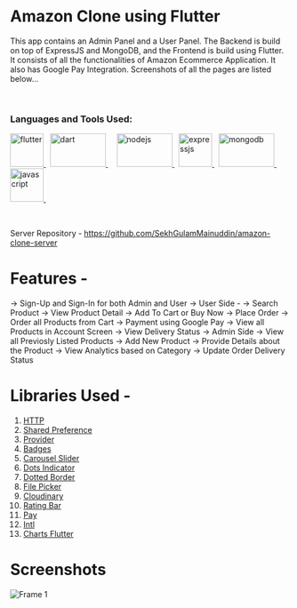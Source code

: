 # Amazon Clone using Flutter
This app contains an Admin Panel and a User Panel. The Backend is build on top of ExpressJS and MongoDB, and the Frontend is build using Flutter. It consists of all the functionalities of Amazon Ecommerce Application. It also has Google Pay Integration. Screenshots of all the pages are listed below...

  <p><br></p>
  
  <h3 align="left">Languages and Tools Used:</h3>

<p> 
  <a href="https://flutter.dev" target="_blank" rel="noreferrer"> <img src="https://www.vectorlogo.zone/logos/flutterio/flutterio-icon.svg" alt="flutter" width="60" height="60"/> </a> &nbsp; 
  <a href="https://dart.dev" target="_blank" rel="noreferrer"> <img src="https://dart.dev/assets/img/shared/dart/logo+text/horizontal/white.svg" alt="dart" width="100" height="60"/> </a> &nbsp; &nbsp; 
  <a href="https://nodejs.org/en" target="_blank" rel="noreferrer"> <img src="https://nodejs.org/static/images/logo.svg" alt="nodejs" width="100" height="60"/> </a> &nbsp; 
   <a href="https://expressjs.com" target="_blank" rel="noreferrer"> <img src="https://ajeetchaulagain.com/static/7cb4af597964b0911fe71cb2f8148d64/8d565/express-js.webp" alt="expressjs" width="60" height="60"/> </a> &nbsp; 
   <a href="https://www.mongodb.com" target="_blank" rel="noreferrer"> <img src="https://newrelic.com/sites/default/files/styles/800w/public/2021-10/mongo_logo.jpg?itok=Z1PabBZB" alt="mongodb" width="100" height="60"/> </a> &nbsp; 
  <a href="https://www.javascript.com" target="_blank" rel="noreferrer"> <img src="https://cdn.iconscout.com/icon/free/png-512/free-javascript-2038874-1720087.png?f=avif&w=256" alt="javascript" width="60" height="60"/> </a> &nbsp; 
</p>

  <p><br></p>
  
Server Repository - [https://github.com/SekhGulamMainuddin/amazon-clone-server ](https://github.com/SekhGulamMainuddin/amazon-clone-server)

# Features -
-> Sign-Up and Sign-In for both Admin and User
-> User Side -
    -> Search Product
    -> View Product Detail
    -> Add To Cart or Buy Now
    -> Place Order
    -> Order all Products from Cart
    -> Payment using Google Pay
    -> View all Products in Account Screen
    -> View Delivery Status
-> Admin Side
    -> View all Previosly Listed Products
    -> Add New Product
    -> Provide Details about the Product
    -> View Analytics based on Category
    -> Update Order Delivery Status

# Libraries Used - 
1. [HTTP](https://pub.dev/packages/http)
2. [Shared Preference](https://pub.dev/packages/shared_preferences)
3. [Provider](https://pub.dev/packages/provider)
4. [Badges](https://pub.dev/packages/badges)
5. [Carousel Slider](https://pub.dev/packages/carousel_slider)
6. [Dots Indicator](https://pub.dev/packages/dots_indicator)
7. [Dotted Border](https://pub.dev/packages/dotted_border)
8. [File Picker](https://pub.dev/packages/file_picker)
9. [Cloudinary](https://pub.dev/packages/cloudinary_public)
10. [Rating Bar](https://pub.dev/packages/flutter_rating_bar)
11. [Pay](https://pub.dev/packages/pay)
12. [Intl](https://pub.dev/packages/intl)
13. [Charts Flutter](https://pub.dev/documentation/charts_flutter/latest/)
  
# Screenshots
![Frame 1](https://user-images.githubusercontent.com/73953395/236638447-3b7f509d-3466-4e1f-a6a4-64c579f911e4.png)




